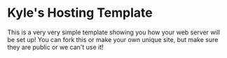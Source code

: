 # Kyle's Hosting Template
This is a very very simple template showing you how your web server will be set up!
You can fork this or make your own unique site, but make sure they are public or we can't use it!
